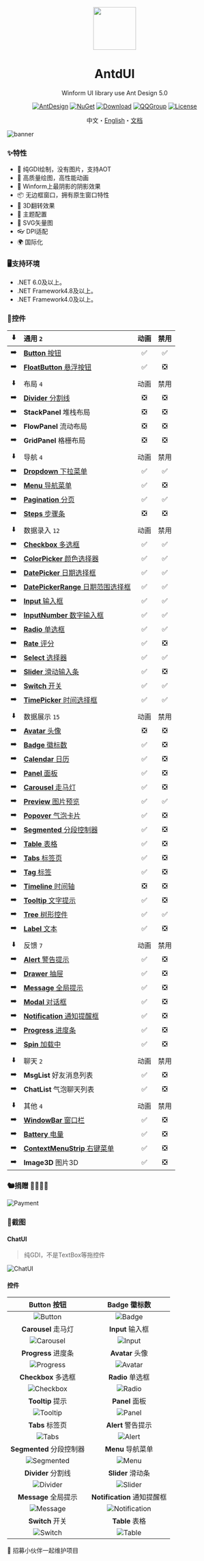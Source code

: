 <div align="center">

<img height="100" src="src/logo.png">

<h1>AntdUI</h1>

Winform UI library use Ant Design 5.0

[![AntDesign](https://img.shields.io/badge/AntDesign%20-5.0-1677ff?style=for-the-badge&logo=antdesign)](https://ant-design.antgroup.com/components/overview-cn)
[![NuGet](https://img.shields.io/nuget/v/AntdUI.svg?style=for-the-badge&label=AntdUI&logo=nuget)](https://www.nuget.org/packages/AntdUI)
[![Download](https://img.shields.io/nuget/dt/antdui?style=for-the-badge)](https://www.nuget.org/packages/AntdUI)
[![QQGroup](https://img.shields.io/badge/QQ群-328884096-f74658?style=for-the-badge&logo=tencentqq)](https://qm.qq.com/cgi-bin/qm/qr?k=ZfuHy4LqYC57DYTWAUWkQD9EjdVfvx3y&jump_from=webapi&authKey=4sAgZN0XlFHx+4MW9PdkiGgg435QfKcQdu5lKi1Fp4PP0O+DL6NaKAcV8ybCLM97)
[![License](https://img.shields.io/badge/license-Apache%202.0-4EB1BA.svg?style=for-the-badge)](http://www.apache.org/licenses/LICENSE-2.0)

中文・[English](README-en.md)・[文档](https://gitee.com/antdui/AntdUI/wikis)

</div>

![banner](screenshot/Pre/banner.png?raw=true)

### ✨特性

- 🌈 纯GDI绘制，没有图片，支持AOT
- 🎨 高质量绘图，高性能动画
- 🚀 Winform上最阴影的阴影效果
- 📦 无边框窗口，拥有原生窗口特性
- 💎 3D翻转效果
- 👚 主题配置
- 🦜 SVG矢量图
- 👓 DPI适配
- 🌍 国际化

### 🖥支持环境

- .NET 6.0及以上。
- .NET Framework4.8及以上。
- .NET Framework4.0及以上。

### 🌴控件

⬇️| 通用 `2` | 动画 | 禁用 |
:---:|:--|:--:|:--:|
➡️| [**Button** 按钮](https://gitee.com/antdui/AntdUI/wikis/控件/Button) | ✅ | ✅ |
➡️| [**FloatButton** 悬浮按钮](https://gitee.com/antdui/AntdUI/wikis/控件/FloatButton) | ✅ | ❎ |
||||
⬇️| 布局 `4` | 动画 | 禁用 |
➡️| [**Divider** 分割线](https://gitee.com/antdui/AntdUI/wikis/控件/Divider) | ❎ | ❎ |
➡️| **StackPanel** 堆栈布局 | ❎ | ❎ |
➡️| **FlowPanel** 流动布局 | ❎ | ❎ |
➡️| **GridPanel** 格栅布局 | ❎ | ❎ |
||||
⬇️| 导航 `4` | 动画 | 禁用 |
➡️| [**Dropdown** 下拉菜单](https://gitee.com/antdui/AntdUI/wikis/控件/Dropdown) | ✅ | ✅ |
➡️| [**Menu** 导航菜单](https://gitee.com/antdui/AntdUI/wikis/控件/Menu) | ✅ | ❎ |
➡️| [**Pagination** 分页](https://gitee.com/antdui/AntdUI/wikis/控件/Pagination) | ✅ | ✅ |
➡️| [**Steps** 步骤条](https://gitee.com/antdui/AntdUI/wikis/控件/Steps) | ❎ | ❎ |
||||
⬇️| 数据录入 `12` | 动画 | 禁用 |
➡️| [**Checkbox** 多选框](https://gitee.com/antdui/AntdUI/wikis/控件/Checkbox) | ✅ | ✅ |
➡️| [**ColorPicker** 颜色选择器](https://gitee.com/antdui/AntdUI/wikis/控件/ColorPicker) | ✅ | ✅ |
➡️| [**DatePicker** 日期选择框](https://gitee.com/antdui/AntdUI/wikis/控件/DatePicker) | ✅ | ✅ |
➡️| [**DatePickerRange** 日期范围选择框](https://gitee.com/antdui/AntdUI/wikis/控件/DatePicker#DatePickerRange) | ✅ | ✅ |
➡️| [**Input** 输入框](https://gitee.com/antdui/AntdUI/wikis/控件/Input) | ✅ | ✅ |
➡️| [**InputNumber** 数字输入框](https://gitee.com/antdui/AntdUI/wikis/控件/Input#InputNumber) | ✅ | ✅ |
➡️| [**Radio** 单选框](https://gitee.com/antdui/AntdUI/wikis/控件/Radio) | ✅ | ✅ |
➡️| [**Rate** 评分](https://gitee.com/antdui/AntdUI/wikis/控件/Rate) | ✅ | ❎ |
➡️| [**Select** 选择器](https://gitee.com/antdui/AntdUI/wikis/控件/Select) | ✅ | ✅ |
➡️| [**Slider** 滑动输入条](https://gitee.com/antdui/AntdUI/wikis/控件/Slider) | ✅ | ❎ |
➡️| [**Switch** 开关](https://gitee.com/antdui/AntdUI/wikis/控件/Switch) | ✅ | ✅ |
➡️| [**TimePicker** 时间选择框](https://gitee.com/antdui/AntdUI/wikis/控件/TimePicker) | ✅ | ✅ |
||||
⬇️| 数据展示 `15` | 动画 | 禁用 |
➡️| [**Avatar** 头像](https://gitee.com/antdui/AntdUI/wikis/控件/Avatar) | ❎ | ❎ |
➡️| [**Badge** 徽标数](https://gitee.com/antdui/AntdUI/wikis/控件/Badge) | ✅ | ❎ |
➡️| [**Calendar** 日历](https://gitee.com/antdui/AntdUI/wikis/控件/Calendar) | ✅ | ❎ |
➡️| [**Panel** 面板](https://gitee.com/antdui/AntdUI/wikis/控件/Panel) | ✅ | ❎ |
➡️| [**Carousel** 走马灯](https://gitee.com/antdui/AntdUI/wikis/控件/Carousel) | ✅ | ❎ |
➡️| [**Preview** 图片预览](https://gitee.com/antdui/AntdUI/wikis/控件/Preview) | ✅ | ✅ |
➡️| [**Popover** 气泡卡片](https://gitee.com/antdui/AntdUI/wikis/控件/Popover) | ✅ | ❎ |
➡️| [**Segmented** 分段控制器](https://gitee.com/antdui/AntdUI/wikis/控件/Segmented) | ✅ | ❎ |
➡️| [**Table** 表格](https://gitee.com/antdui/AntdUI/wikis/控件/Table) | ✅ | ❎ |
➡️| [**Tabs** 标签页](https://gitee.com/antdui/AntdUI/wikis/控件/Tabs) | ✅ | ❎ |
➡️| [**Tag** 标签](https://gitee.com/antdui/AntdUI/wikis/控件/Tag) | ✅ | ❎ |
➡️| [**Timeline** 时间轴](https://gitee.com/antdui/AntdUI/wikis/控件/Timeline) | ❎ | ❎ |
➡️| [**Tooltip** 文字提示](https://gitee.com/antdui/AntdUI/wikis/控件/Tooltip) | ✅ | ❎ |
➡️| [**Tree** 树形控件](https://gitee.com/antdui/AntdUI/wikis/控件/Tree) | ✅ | ✅ |
➡️| [**Label** 文本](https://gitee.com/antdui/AntdUI/wikis/控件/Label) | ✅ | ❎ |
||||
⬇️| 反馈 `7` | 动画 | 禁用 |
➡️| [**Alert** 警告提示](https://gitee.com/antdui/AntdUI/wikis/控件/Alert) | ✅ | ❎ |
➡️| [**Drawer** 抽屉](https://gitee.com/antdui/AntdUI/wikis/控件/Drawer) | ✅ | ❎ |
➡️| [**Message** 全局提示](https://gitee.com/antdui/AntdUI/wikis/控件/Message) | ✅ | ❎ |
➡️| [**Modal** 对话框](https://gitee.com/antdui/AntdUI/wikis/控件/Modal) | ✅ | ❎ |
➡️| [**Notification** 通知提醒框](https://gitee.com/antdui/AntdUI/wikis/控件/Notification) | ✅ | ❎ |
➡️| [**Progress** 进度条](https://gitee.com/antdui/AntdUI/wikis/控件/Progress) | ✅ | ❎ |
➡️| [**Spin** 加载中](https://gitee.com/antdui/AntdUI/wikis/控件/Spin) | ✅ | ❎ |
||||
⬇️| 聊天 `2` | 动画 | 禁用 |
➡️| **MsgList** 好友消息列表 | ✅ | ❎ |
➡️| **ChatList** 气泡聊天列表 | ✅ | ❎ |
||||
⬇️| 其他 `4` | 动画 | 禁用 |
➡️| [**WindowBar** 窗口栏](https://gitee.com/antdui/AntdUI/wikis/控件/WindowBar) | ✅ | ❎ |
➡️| [**Battery** 电量](https://gitee.com/antdui/AntdUI/wikis/控件/Battery) | ✅ | ❎ |
➡️| [**ContextMenuStrip** 右键菜单](https://gitee.com/antdui/AntdUI/wikis/控件/ContextMenuStrip) | ✅ | ❎ |
➡️| **Image3D** 图片3D | ✅ | ❎ |

### 🐿️捐赠 🥣💲🐖👚
![Payment](screenshot/Pre/Payment.png?raw=true)

### 🎨截图

#### ChatUI

> 纯GDI，不是TextBox等拖控件

![ChatUI](screenshot/ChatUI.gif?raw=true)

#### 控件

| **Button** 按钮 | **Badge** 徽标数 |
| :--: | :--: |
| ![Button](screenshot/Button.gif?raw=true) | ![Badge](screenshot/Badge.gif?raw=true) |
| **Carousel** 走马灯 | **Input** 输入框 |
| ![Carousel](screenshot/Carousel.gif?raw=true) | ![Input](screenshot/Input.gif?raw=true) |
| **Progress** 进度条 | **Avatar** 头像 |
| ![Progress](screenshot/Progress.gif?raw=true) | ![Avatar](screenshot/Avatar.gif?raw=true) |
| **Checkbox** 多选框 | **Radio** 单选框 |
| ![Checkbox](screenshot/Checkbox.gif?raw=true) | ![Radio](screenshot/Radio.gif?raw=true) |
| **Tooltip** 提示 | **Panel** 面板 |
| ![Tooltip](screenshot/Tooltip.gif?raw=true) | ![Panel](screenshot/Panel.gif?raw=true) |
| **Tabs** 标签页 | **Alert** 警告提示 |
| ![Tabs](screenshot/Tabs.gif?raw=true) | ![Alert](screenshot/Alert.gif?raw=true) |
| **Segmented** 分段控制器 | **Menu** 导航菜单 |
| ![Segmented](screenshot/Segmented.gif?raw=true) | ![Menu](screenshot/Menu.gif?raw=true) |
| **Divider** 分割线 | **Slider** 滑动条 |
| ![Divider](screenshot/Divider.gif?raw=true) | ![Slider](screenshot/Slider.gif?raw=true) |
| **Message** 全局提示 | **Notification** 通知提醒框 |
| ![Message](screenshot/Message.gif?raw=true) | ![Notification](screenshot/Notification.gif?raw=true) |
| **Switch** 开关 | **Table** 表格 |
| ![Switch](screenshot/Switch.gif?raw=true) | ![Table](screenshot/Table.gif?raw=true) |

🦦 招募小伙伴一起维护项目